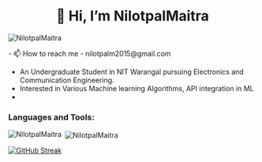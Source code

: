 
<h1 align="center">👋 Hi, I’m NilotpalMaitra</h1>
<p align="left"> <img src="https://komarev.com/ghpvc/?username=NilotpalMaitra7&label=Profile%20views&color=0e75b6&style=flat" alt="NilotpalMaitra" /> </p>
- 📫 How to reach me - nilotpalm2015@gmail.com

- An Undergraduate Student in NIT Warangal pursuing Electronics and Communication Engineering. 
- Interested in Various Machine learning Algorithms, API integration in ML 
- 
<h3 align="left">Languages and Tools:</h3>
<p><img align="left" src="https://github-readme-stats.vercel.app/api/top-langs?username=NilotpalMaitra&show_icons=true&locale=en&layout=compact" alt="NilotpalMaitra" /></p>

<p>&nbsp;<img align="center" src="https://github-readme-stats.vercel.app/api?username=NilotpalMaitra&show_icons=true&locale=en" alt="NilotpalMaitra" /></p>
<a href="https://git.io/streak-stats"><img src="https://github-readme-streak-stats.herokuapp.com?user=NilotpalMaitra&theme=highcontrast" alt="GitHub Streak" /></a>
<!---
NilotpalMaitra/NilotpalMaitra is a ✨ special ✨ repository because its `README.md` (this file) appears on your GitHub profile.
You can click the Preview link to take a look at your changes.
--->
